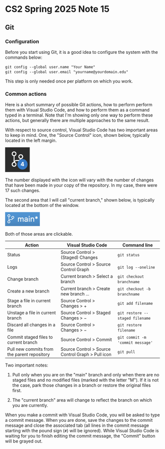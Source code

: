 # CS2 Spring 2025 Note 15

## Git

### Configuration

Before you start using Git, it is a good idea to configure the system with the
commands below:

```
git config --global user.name "Your Name"
git config --global user.email "yourname@yourdomain.edu"
```

This step is only needed once per platform on which you work.

### Common actions

Here is a short summary of possible Git actions, how to perform perform them
with Visual Studio Code, and how to perform them as a command typed in a
terminal.  Note that I'm showing only one way to perform these actions, but
generally there are multiple approaches to the same result.

With respect to source control, Visual Studio Code has two important areas to
keep in mind.  One, the "Source Control" icon, shown below, typically located in
the left margin.

![Visual Studio Code's Source Control icon](Source-Control-icon.png)

The number displayed with the icon will vary with the number of changes that
have been made in your copy of the repository.  In my case, there were 17 such
changes.

The second area that I will call "current branch," shown below, is typically
located at the bottom of the window.

![Visual Studio Code's current branch display](current-branch.png)

Both of those areas are clickable.

Action | Visual Studio Code | Command line
-|-|-
Status | Source Control > (Staged) Changes | `git status`
Logs | Source Control > Source Control Graph | `git log --oneline`
Change branch | Current branch > Select a branch | `git checkout branchname`
Create a new branch | Current branch > Create new branch ... | `git checkout -b branchname`
Stage a file in current branch | Source Control > Changes > + | `git add filename`
Unstage a file in current branch | Source Control > Staged Changes > − | `git restore --staged filename`
Discard all changes in a file | Source Control > Changes > − | `git restore filename`
Commit staged files to current branch | Source Control > Commit | `git commit -m 'commit message'`
Pull new commits from the parent repository | Source Control > Source Control Graph > Pull icon | `git pull`

Two important notes:

1. Pull only when you are on the "main" branch and only when there are no staged
files and no modified files (marked with the letter "M").  If it is not the
case, park those changes in a branch or restore the original files first.

2. The "current branch" area will change to reflect the branch on which you
are currently.

When you make a commit with Visual Studio Code, you will be asked to type a
commit message.  When you are done, save the changes to the commit message and
close the associated tab (all lines in the commit message starting with the
pound sign (`#`) will be ignored).  While Visual Studio Code is waiting for you
to finish editing the commit message, the "Commit" button will be grayed out.
